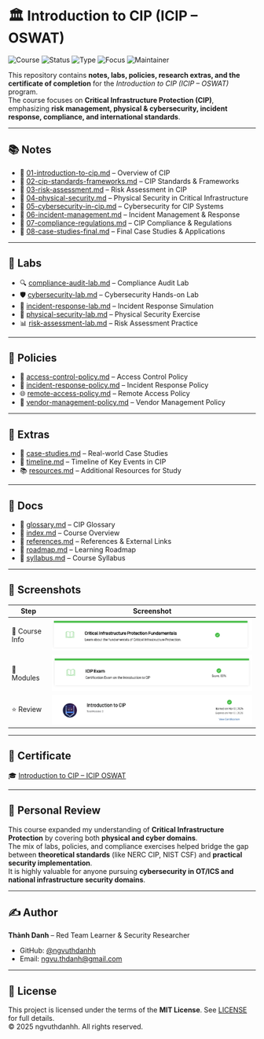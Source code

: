 # 🏛️ Introduction to CIP (ICIP – OSWAT)

![Course](https://img.shields.io/badge/OSWAT-Introduction%20to%20CIP-darkblue?style=flat-square&logo=osi) 
![Status](https://img.shields.io/badge/Status-Completed-brightgreen?style=flat-square&logo=verizon) 
![Type](https://img.shields.io/badge/Type-Learning%20Project-orange?style=flat-square&logo=notion) 
![Focus](https://img.shields.io/badge/Focus-Critical%20Infrastructure%20Protection-informational?style=flat-square&logo=datadog) 
![Maintainer](https://img.shields.io/badge/Maintainer-Thành%20Danh-blueviolet?style=flat-square&logo=github)  

This repository contains **notes, labs, policies, research extras, and the certificate of completion** for the *Introduction to CIP (ICIP – OSWAT)* program.  
The course focuses on **Critical Infrastructure Protection (CIP)**, emphasizing **risk management, physical & cybersecurity, incident response, compliance, and international standards**.

---

## 📚 Notes
- 📄 [01-introduction-to-cip.md](./notes/01-introduction-to-cip.md) – Overview of CIP  
- 📄 [02-cip-standards-frameworks.md](./notes/02-cip-standards-frameworks.md) – CIP Standards & Frameworks  
- 📄 [03-risk-assessment.md](./notes/03-risk-assessment.md) – Risk Assessment in CIP  
- 📄 [04-physical-security.md](./notes/04-physical-security.md) – Physical Security in Critical Infrastructure  
- 📄 [05-cybersecurity-in-cip.md](./notes/05-cybersecurity-in-cip.md) – Cybersecurity for CIP Systems  
- 📄 [06-incident-management.md](./notes/06-incident-management.md) – Incident Management & Response  
- 📄 [07-compliance-regulations.md](./notes/07-compliance-regulations.md) – CIP Compliance & Regulations  
- 📄 [08-case-studies-final.md](./notes/08-case-studies-final.md) – Final Case Studies & Applications  

---

## 🧪 Labs
- 🔍 [compliance-audit-lab.md](./labs/compliance-audit-lab.md) – Compliance Audit Lab  
- 🛡️ [cybersecurity-lab.md](./labs/cybersecurity-lab.md) – Cybersecurity Hands-on Lab  
- 🚨 [incident-response-lab.md](./labs/incident-response-lab.md) – Incident Response Simulation  
- 🏢 [physical-security-lab.md](./labs/physical-security-lab.md) – Physical Security Exercise  
- 📊 [risk-assessment-lab.md](./labs/risk-assessment-lab.md) – Risk Assessment Practice  

---

## 📜 Policies
- 🔑 [access-control-policy.md](./policies/access-control-policy.md) – Access Control Policy  
- 🚨 [incident-response-policy.md](./policies/incident-response-policy.md) – Incident Response Policy  
- 🌐 [remote-access-policy.md](./policies/remote-access-policy.md) – Remote Access Policy  
- 🤝 [vendor-management-policy.md](./policies/vendor-management-policy.md) – Vendor Management Policy  

---

## 🔬 Extras
- 📑 [case-studies.md](./extras/case-studies.md) – Real-world Case Studies  
- 📆 [timeline.md](./extras/timeline.md) – Timeline of Key Events in CIP  
- 📚 [resources.md](./extras/resources.md) – Additional Resources for Study  

---

## 📖 Docs
- 📘 [glossary.md](./docs/glossary.md) – CIP Glossary  
- 📘 [index.md](./docs/index.md) – Course Overview  
- 📘 [references.md](./docs/references.md) – References & External Links  
- 📘 [roadmap.md](./docs/roadmap.md) – Learning Roadmap  
- 📘 [syllabus.md](./docs/syllabus.md) – Course Syllabus  

---

## 📸 Screenshots

| Step | Screenshot |
|------|------------|
| 📖 Course Info | ![](./screenshots/IcIp-course-1.png) |
| 📑 Modules | ![](./screenshots/IcIp-course-2.png) |
| ⭐ Review | ![](./screenshots/IcIp-course-review.png) |

---

## 📜 Certificate
🎓 [Introduction to CIP – ICIP OSWAT](./cert/introduction_to_cip.png)

---

## 📝 Personal Review
This course expanded my understanding of **Critical Infrastructure Protection** by covering both **physical and cyber domains**.  
The mix of labs, policies, and compliance exercises helped bridge the gap between **theoretical standards** (like NERC CIP, NIST CSF) and **practical security implementation**.  
It is highly valuable for anyone pursuing **cybersecurity in OT/ICS and national infrastructure security domains**.

---

## ✍️ Author
**Thành Danh** – Red Team Learner & Security Researcher  

- GitHub: [@ngvuthdanhh](https://github.com/ngvuthdanhh)  
- Email: ngvu.thdanh@gmail.com  

---

## 📄 License
This project is licensed under the terms of the **MIT License**. See [LICENSE](./LICENSE) for full details.  
© 2025 ngvuthdanhh. All rights reserved.
